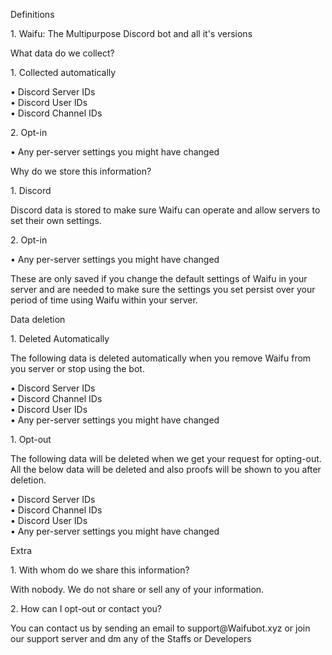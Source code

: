 <div class="font-normal text-base text-gray-400 w-full px-4">
<p class="font-semibold text-gray-200 text-xl">Definitions</p>
<p class="ml-4">
1. Waifu: The Multipurpose Discord bot and all it's versions 
</p>
<p class="font-semibold text-gray-200 text-xl mt-4">
What data do we collect?
</p>
<div class="ml-4">
<p class="font-semibold text-gray-200">1. Collected automatically</p>
<p class="ml-4">
• Discord Server IDs<br>
• Discord User IDs<br>
• Discord Channel IDs<br>
</p>
<p class="font-semibold text-gray-200 mt-4">2. Opt-in</p>
<p class="ml-4">
• Any per-server settings you might have changed<br>
</p>
</div>
<p class="font-semibold text-gray-200 text-xl mt-4">
Why do we store this information?
</p>
<div class="ml-4">
<p class="font-semibold text-gray-200 ">
1. Discord
</p>
<p class="ml-4">
Discord data is stored to make sure Waifu can operate and allow servers to set their own settings.<br>
</p>
<p class="font-semibold text-gray-200 mt-4">2. Opt-in</p>
<div class="ml-4">
<p>• Any per-server settings you might have changed</p>
<p class="ml-4">
These are only saved if you change the default settings of Waifu in your server and
are needed to make sure the settings you set persist over your period of time using Waifu within
your server.
</p>
</div>
</div>
<p class="font-semibold text-gray-200 text-xl mt-4">
Data deletion
</p>
<div class="ml-4">
<p class="font-semibold text-gray-200">1. Deleted Automatically</p>
<p class="ml-4">
The following data is deleted automatically when you remove Waifu from you server or stop using the bot.
</p>
<p class="ml-8 mt-2">
• Discord Server IDs<br>
• Discord Channel IDs<br>
• Discord User IDs<br>
• Any per-server settings you might have changed<br>
</p>
</div>
<p class="font-semibold text-gray-200">1. Opt-out</p>
<p class="ml-4">
The following data will be deleted when we get your request for opting-out. All the below data will be deleted and also proofs will be shown to you after deletion.
</p>
<p class="ml-8 mt-2">
• Discord Server IDs<br>
• Discord Channel IDs<br>
• Discord User IDs<br>
• Any per-server settings you might have changed<br>
</p>
</div>
<p class="font-semibold text-gray-200 text-xl mt-4">
Extra
</p>
<div class="ml-4">
<p class="font-semibold text-gray-200">1. With whom do we share this information?</p>
<p class="ml-4">
With nobody. We do not share or sell any of your information.
</p>
<p class="font-semibold text-gray-200 mt-4">2. How can I opt-out or contact you?</p>
<p class="ml-4">
You can contact us by sending an email to support@Waifubot.xyz or join our support server and dm any of the Staffs or Developers
</p>
</div>
</div>
